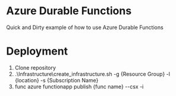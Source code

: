 # Azure Durable Functions
Quick and Dirty example of how to use Azure Durable Functions

#  Deployment
1. Clone repository
2. .\Infrastructure\create_infrastructure.sh -g {Resource Group} -l {location} -s {Subscription Name}
3. func azure functionapp publish {func name} --csx -i 
